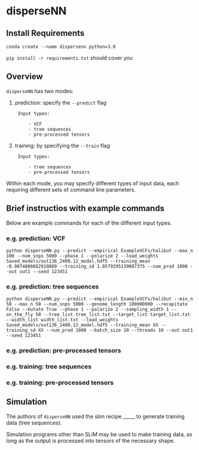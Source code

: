 # disperseNN

## Install Requirements
`conda create --name dispersenn python=3.8`

`pip install -r requirements.txt` should cover you

## Overview
`disperseNN` has two modes: 
1. prediction:   specify the `--predict` flag

        Input types:

            - VCF
            - tree sequences
            - pre-processed tensors
2. training:     by specifying the `--train` flag

        Input types:  

      	    - tree sequences
            - pre-processed tensors

Within each mode, you may specify different types of input data, each requiring different sets of command line parameters. 

## Brief instructios with example commands
Below are example commands for each of the different input types.

### e.g. prediction: VCF

`python disperseNN.py --predict --empirical ExampleVCFs/halibut --max_n 100 --num_snps 5000 --phase 1 --polarize 2 --load_weights Saved_models/out136_2400.12_model.hdf5 --training_mean -0.9874806682910889 --training_sd 1.8579295139087375 --num_pred 1000 --out out1 --seed 123451`

### e.g. prediction: tree sequences
`python disperseNN.py --predict --empirical ExampleVCFs/halibut --min_n 50 --max_n 50 --num_snps 5000 --genome_length 100000000 --recapitate False --mutate True --phase 1 --polarize 2 --sampling_width 1 --on_the_fly 50 --tree_list tree_list.txt --target_list target_list.txt --width_list width_list.txt --load_weights Saved_models/out136_2400.12_model.hdf5 --training_mean XX --training_sd XX --num_pred 1000 --batch_size 10 --threads 10 --out out1 --seed 123451`

### e.g. prediction: pre-processed tensors

### e.g. training: tree sequences

### e.g. training: pre-processed tensors

## Simulation
The authors of `disperseNN` used the slim recipe _____ to generate training data (tree sequences).

Simulation programs other than SLiM may be used to make training data, as long as the output is processed into tensors of the necessary shape. 